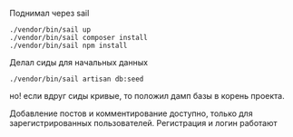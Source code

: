 Поднимал через sail
```
./vendor/bin/sail up
./vendor/bin/sail composer install
./vendor/bin/sail npm install
```

Делал сиды для начальных данных 
```
./vendor/bin/sail artisan db:seed
```
но! если вдруг сиды кривые, то положил дамп базы в корень проекта.

Добавление постов и комментирование доступно, только для зарегистрированных пользователей. Регистрация и логин работают 
